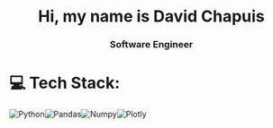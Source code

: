 <h1 align="center">Hi, my name is David Chapuis</h1>
<h3 align="center">Software Engineer</h3>

# 💻 Tech Stack:


![Python](https://img.shields.io/badge/python-white?style=for-the-badge&logo=python)![Pandas](https://img.shields.io/badge/pandas-white?style=for-the-badge&logo=pandas)![Numpy](https://img.shields.io/badge/numpy-white?style=for-the-badge&logo=numpy)![Plotly](https://img.shields.io/badge/plotly-white?style=for-the-badge&logo=plotly)

<!--
**davidchapuis/davidchapuis** is a ✨ _special_ ✨ repository because its `README.md` (this file) appears on your GitHub profile.

Here are some ideas to get you started:

- 🔭 I’m currently working on ...
- 🌱 I’m currently learning ...
- 👯 I’m looking to collaborate on ...
- 🤔 I’m looking for help with ...
- 💬 Ask me about ...
- 📫 How to reach me: ...
- 😄 Pronouns: ...
- ⚡ Fun fact: ...
-->
